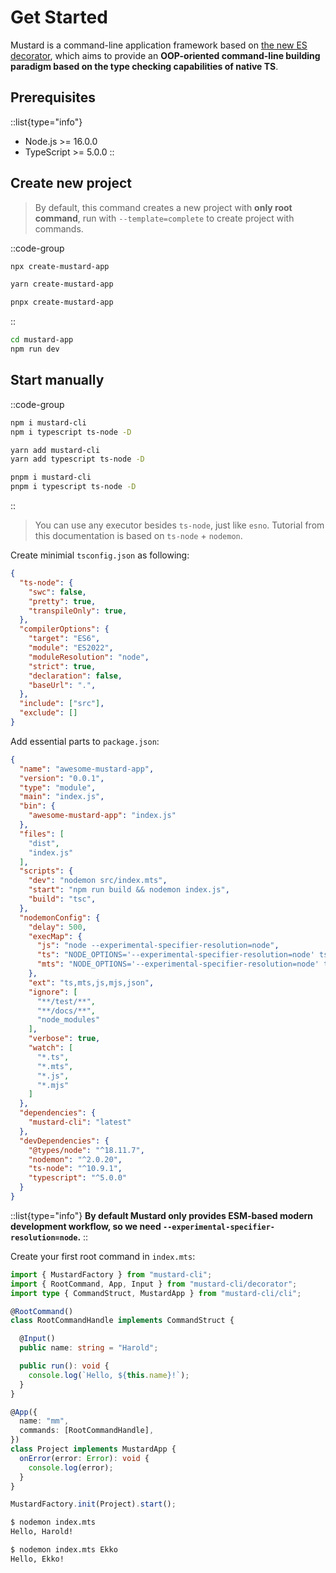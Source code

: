 # Get Started

Mustard is a command-line application framework based on [the new ES decorator](https://github.com/tc39/proposal-decorators), which aims to provide an **OOP-oriented command-line building paradigm based on the type checking capabilities of native TS**.

## Prerequisites

::list{type="info"}
- Node.js >= 16.0.0
- TypeScript >= 5.0.0
::

## Create new project

> By default, this command creates a new project with **only root command**, run with `--template=complete` to create project with commands.

::code-group
  ```bash [npm]
  npx create-mustard-app
  ```
  ```bash [yarn]
  yarn create-mustard-app
  ```
  ```bash [pnpm]
  pnpx create-mustard-app
  ```
::

```bash
cd mustard-app
npm run dev
```

## Start manually

::code-group
  ```bash [npm]
  npm i mustard-cli
  npm i typescript ts-node -D
  ```
  ```bash [yarn]
  yarn add mustard-cli
  yarn add typescript ts-node -D
  ```
  ```bash [pnpm]
  pnpm i mustard-cli
  pnpm i typescript ts-node -D
  ```
::

> You can use any executor besides `ts-node`, just like `esno`. Tutorial from this documentation is based on `ts-node` + `nodemon`.

Create minimial `tsconfig.json` as following:

```json
{
  "ts-node": {
    "swc": false,
    "pretty": true,
    "transpileOnly": true,
  },
  "compilerOptions": {
    "target": "ES6",
    "module": "ES2022",
    "moduleResolution": "node",
    "strict": true,
    "declaration": false,
    "baseUrl": ".",
  },
  "include": ["src"],
  "exclude": []
}
```

Add essential parts to `package.json`:

```json
{
  "name": "awesome-mustard-app",
  "version": "0.0.1",
  "type": "module",
  "main": "index.js",
  "bin": {
    "awesome-mustard-app": "index.js"
  },
  "files": [
    "dist",
    "index.js"
  ],
  "scripts": {
    "dev": "nodemon src/index.mts",
    "start": "npm run build && nodemon index.js",
    "build": "tsc",
  },
  "nodemonConfig": {
    "delay": 500,
    "execMap": {
      "js": "node --experimental-specifier-resolution=node",
      "ts": "NODE_OPTIONS='--experimental-specifier-resolution=node' ts-node-esm",
      "mts": "NODE_OPTIONS='--experimental-specifier-resolution=node' ts-node-esm"
    },
    "ext": "ts,mts,js,mjs,json",
    "ignore": [
      "**/test/**",
      "**/docs/**",
      "node_modules"
    ],
    "verbose": true,
    "watch": [
      "*.ts",
      "*.mts",
      "*.js",
      "*.mjs"
    ]
  },
  "dependencies": {
    "mustard-cli": "latest"
  },
  "devDependencies": {
    "@types/node": "^18.11.7",
    "nodemon": "^2.0.20",
    "ts-node": "^10.9.1",
    "typescript": "^5.0.0"
  }
}
```

::list{type="info"}
**By default Mustard only provides ESM-based modern development workflow, so we need `--experimental-specifier-resolution=node`.**
::

Create your first root command in `index.mts`:

```typescript
import { MustardFactory } from "mustard-cli";
import { RootCommand, App, Input } from "mustard-cli/decorator";
import type { CommandStruct, MustardApp } from "mustard-cli/cli";

@RootCommand()
class RootCommandHandle implements CommandStruct {

  @Input()
  public name: string = "Harold";

  public run(): void {
    console.log(`Hello, ${this.name}!`);
  }
}

@App({
  name: "mm",
  commands: [RootCommandHandle],
})
class Project implements MustardApp {
  onError(error: Error): void {
    console.log(error);
  }
}

MustardFactory.init(Project).start();
```

```bash
$ nodemon index.mts
Hello, Harold!

$ nodemon index.mts Ekko
Hello, Ekko!
```
